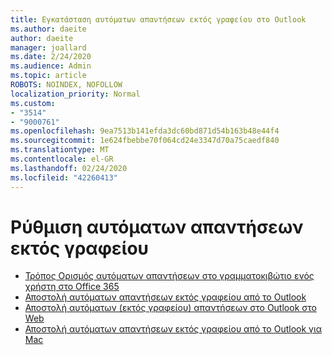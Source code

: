```yaml
---
title: Εγκατάσταση αυτόματων απαντήσεων εκτός γραφείου στο Outlook
ms.author: daeite
author: daeite
manager: joallard
ms.date: 2/24/2020
ms.audience: Admin
ms.topic: article
ROBOTS: NOINDEX, NOFOLLOW
localization_priority: Normal
ms.custom:
- "3514"
- "9000761"
ms.openlocfilehash: 9ea7513b141efda3dc60bd871d54b163b48e44f4
ms.sourcegitcommit: 1e624fbebbe70f064cd24e3347d70a75caedf840
ms.translationtype: MT
ms.contentlocale: el-GR
ms.lasthandoff: 02/24/2020
ms.locfileid: "42260413"
---
```

# <a name="set-up-out-of-office-automatic-replies"></a>Ρύθμιση αυτόματων απαντήσεων εκτός γραφείου

- [Τρόπος Ορισμός αυτόματων απαντήσεων στο γραμματοκιβώτιο ενός χρήστη στο Office 365](https://docs.microsoft.com/exchange/troubleshoot/configure-mailboxes/set-automatic-replies)
- [Αποστολή αυτόματων απαντήσεων εκτός γραφείου από το Outlook](https://support.office.com/article/9742f476-5348-4f9f-997f-5e208513bd67)
- [Αποστολή αυτόματων (εκτός γραφείου) απαντήσεων στο Outlook στο Web](https://support.office.com/article/0c193ab0-b9e1-4058-84be-a5b014242290)
- [Αποστολή αυτόματων απαντήσεων εκτός γραφείου από το Outlook για Mac](https://support.office.com/article/4e07ab75-beda-4f9e-bcdc-44471ebacdee)